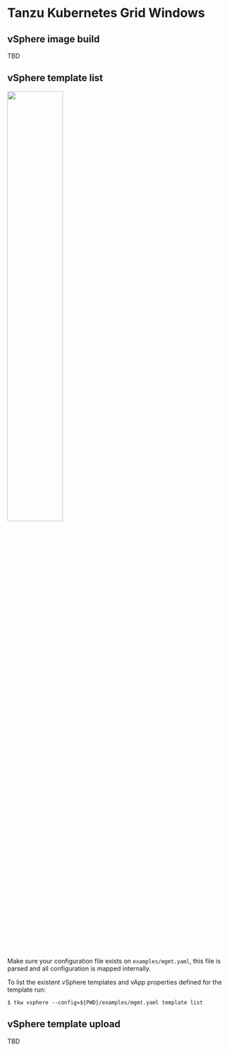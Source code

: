 # Tanzu Kubernetes Grid Windows

## vSphere image build

TBD

## vSphere template list

<img src="https://user-images.githubusercontent.com/1223213/190836464-fc876b49-d1dc-4fe2-986b-01a234f4ce23.png" data-canonical-src="https://user-images.githubusercontent.com/1223213/190836464-fc876b49-d1dc-4fe2-986b-01a234f4ce23.png" width="50%" />

Make sure your configuration file exists on `examples/mgmt.yaml`, this file is parsed
and all configuration is mapped internally.

To list the existent vSphere templates and vApp properties defined for the template run:

```shell
$ tkw vsphere --config=${PWD}/examples/mgmt.yaml template list
```

## vSphere template upload

TBD
